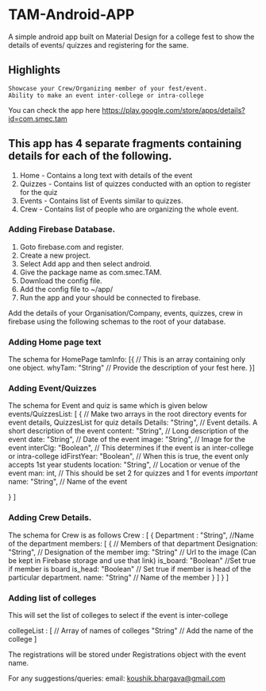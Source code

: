 # TAM-Android-APP
A simple android app built on Material Design for a college fest to show the details of events/ quizzes and registering for the same.

## Highlights
    Showcase your Crew/Organizing member of your fest/event.
    Ability to make an event inter-college or intra-college

You can check the app here
https://play.google.com/store/apps/details?id=com.smec.tam

## This app has 4 separate fragments containing details for each of the following.
1. Home - Contains a long text with details of the event
2. Quizzes - Contains list of quizzes conducted with an option to register for the quiz
3. Events - Contains list of Events similar to quizzes.
4. Crew - Contains list of people who are organizing the whole event.


### Adding Firebase Database.
1. Goto firebase.com and register.
2. Create a new project.
3. Select Add app and then select android.
4. Give the package name as com.smec.TAM.
5. Download the config file.
6. Add the config file to ~/app/
7. Run the app and your should be connected to firebase.

Add the details of your Organisation/Company, events, quizzes, crew in firebase using the following schemas to the root of your database.

### Adding Home page text
The schema for HomePage
tamInfo: [{ // This is an array containing only one object.
    whyTam: "String" // Provide the description of your fest here.
}]

### Adding Event/Quizzes
The schema for Event and quiz is same which is given below
events/QuizzesList: [ { // Make two arrays in the root directory events for event details, QuizzesList for quiz details
    Details: "String", // Event details. A short description of the event
    content: "String", // Long description of the event
    date: "String", // Date of the event
    image: "String", // Image for the event
    interClg: "Boolean", // This determines if the event is an inter-college or intra-college
    idFirstYear: "Boolean", // When this is true, the event only accepts 1st year students
    location: "String", // Location or venue of the event
    man: int, // This should be set 2 for quizzes and 1 for events *important*
    name: "String", // Name of the event

} ]

### Adding Crew Details.
The schema for Crew is as follows
Crew : [ {
    Department : "String", //Name of the department
    members: [ { // Members of that department
        Designation: "String", // Designation of the member
        img: "String" // Url to the image (Can be kept in Firebase storage and use that link)
        is_board: "Boolean" //Set true if member is board
        is_head: "Boolean" // Set true if member is head of the particular department.
        name: "String" // Name of the member
    } ]
} ]

### Adding list of colleges
This will set the list of colleges to select if the event is inter-college

collegeList : [ // Array of names of colleges
    "String" // Add the name of the college
]

The registrations will be stored under Registrations object with the event name.

For any suggestions/queries:
email: koushik.bhargava@gmail.com